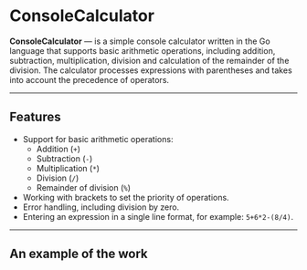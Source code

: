 # ConsoleCalculator

**ConsoleCalculator** — is a simple console calculator written in the Go language that supports basic arithmetic operations, including addition, subtraction, multiplication, division and calculation of the remainder of the division. The calculator processes expressions with parentheses and takes into account the precedence of operators.

---

## **Features**
- Support for basic arithmetic operations:
    - Addition (`+`)
    - Subtraction (`-`)
    - Multiplication (`*`)
    - Division (`/`)
    - Remainder of division (`%`)
- Working with brackets to set the priority of operations.
- Error handling, including division by zero.
- Entering an expression in a single line format, for example: `5+6*2-(8/4)`.

---

## **An example of the work**
